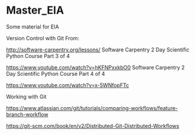 # Master_EIA
Some material for EIA

Version Control with Git
 From: 
 
 http://software-carpentry.org/lessons/
Software Carpentry 2 Day Scientific Python Course Part 3 of 4

 https://www.youtube.com/watch?v=hKFNPxxkbO0
Software Carpentry 2 Day Scientific Python Course Part 4 of 4

 https://www.youtube.com/watch?v=x-5WNfopFTc

Working with Git

 https://www.atlassian.com/git/tutorials/comparing-workflows/feature-branch-workflow
 
 https://git-scm.com/book/en/v2/Distributed-Git-Distributed-Workflows

